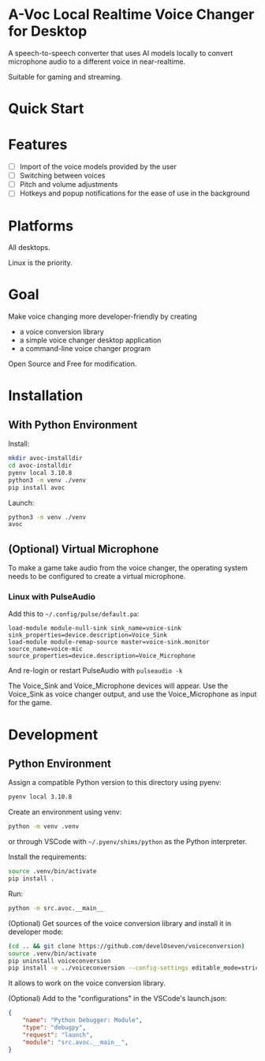 # A-Voc Local Realtime Voice Changer for Desktop

A speech-to-speech converter that uses AI models locally to convert microphone audio to a different voice in near-realtime.

Suitable for gaming and streaming.

# Quick Start

# Features

- [ ] Import of the voice models provided by the user
- [ ] Switching between voices
- [ ] Pitch and volume adjustments
- [ ] Hotkeys and popup notifications for the ease of use in the background

# Platforms

All desktops.

Linux is the priority.

# Goal

Make voice changing more developer-friendly by creating
  - a voice conversion library
  - a simple voice changer desktop application
  - a command-line voice changer program

Open Source and Free for modification.

# Installation

## With Python Environment

Install:

```sh
mkdir avoc-installdir
cd avoc-installdir
pyenv local 3.10.8
python3 -m venv ./venv
pip install avoc
```

Launch:

```sh
python3 -m venv ./venv
avoc
```

## (Optional) Virtual Microphone

To make a game take audio from the voice changer, the operating system needs to be configured to create a virtual microphone.

### Linux with PulseAudio

Add this to `~/.config/pulse/default.pa`:

```
load-module module-null-sink sink_name=voice-sink sink_properties=device.description=Voice_Sink
load-module module-remap-source master=voice-sink.monitor source_name=voice-mic source_properties=device.description=Voice_Microphone
```

And re-login or restart PulseAudio with `pulseaudio -k`

The Voice_Sink and Voice_Microphone devices will appear. Use the Voice_Sink as voice changer output, and use the Voice_Microphone as input for the game.

# Development

## Python Environment

Assign a compatible Python version to this directory using pyenv:

```sh
pyenv local 3.10.8
```

Create an environment using venv:

```sh
python -m venv .venv
```

or through VSCode with `~/.pyenv/shims/python` as the Python interpreter.

Install the requirements:

```sh
source .venv/bin/activate
pip install .
```

Run:

```sh
python -m src.avoc.__main__
```

(Optional) Get sources of the voice conversion library and install it in developer mode:

```sh
(cd .. && git clone https://github.com/develOseven/voiceconversion)
source .venv/bin/activate
pip uninstall voiceconversion
pip install -e ../voiceconversion --config-settings editable_mode=strict
```

It allows to work on the voice conversion library.

(Optional) Add to the "configurations" in the VSCode's launch.json:

```json
{
    "name": "Python Debugger: Module",
    "type": "debugpy",
    "request": "launch",
    "module": "src.avoc.__main__",
}
```
